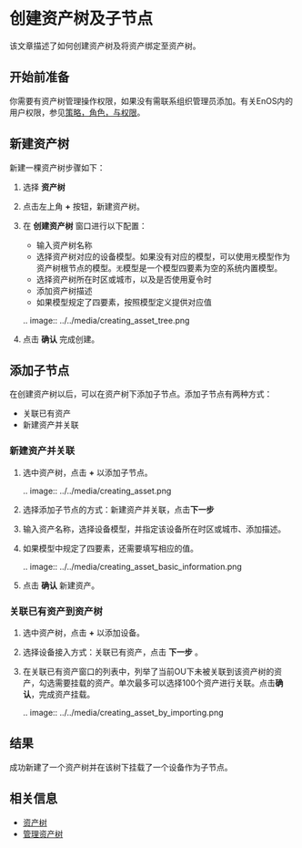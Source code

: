 # 创建资产树及子节点

该文章描述了如何创建资产树及将资产绑定至资产树。

## 开始前准备

你需要有资产树管理操作权限，如果没有需联系组织管理员添加。有关EnOS内的用户权限，参见[策略，角色，与权限](/docs/iam/zh_CN/latest/access_policy)。

## 新建资产树

新建一棵资产树步骤如下：

1. 选择 **资产树**

2. 点击左上角 **+** 按钮，新建资产树。

3. 在 **创建资产树** 窗口进行以下配置：

   - 输入资产树名称
   - 选择资产树对应的设备模型。如果没有对应的模型，可以使用`无`模型作为资产树根节点的模型。`无`模型是一个模型四要素为空的系统内置模型。
   - 选择资产树所在时区或城市，以及是否使用夏令时
   - 添加资产树描述
   - 如果模型规定了四要素，按照模型定义提供对应值

   .. image:: ../../media/creating_asset_tree.png

4. 点击 **确认** 完成创建。

## 添加子节点

在创建资产树以后，可以在资产树下添加子节点。添加子节点有两种方式：
- 关联已有资产
- 新建资产并关联

### 新建资产并关联

1. 选中资产树，点击 **+** 以添加子节点。

   .. image:: ../../media/creating_asset.png

2. 选择添加子节点的方式：新建资产并关联，点击**下一步**
   
3. 输入资产名称，选择设备模型，并指定该设备所在时区或城市、添加描述。
   
4. 如果模型中规定了四要素，还需要填写相应的值。

   .. image:: ../../media/creating_asset_basic_information.png

5. 点击 **确认** 新建资产。

### 关联已有资产到资产树

1. 选中资产树，点击 **+** 以添加设备。

2. 选择设备接入方式：关联已有资产，点击 **下一步** 。

3. 在关联已有资产窗口的列表中，列举了当前OU下未被关联到该资产树的资产，勾选需要挂载的资产。单次最多可以选择100个资产进行关联。点击**确认**，完成资产挂载。

   .. image:: ../../media/creating_asset_by_importing.png

## 结果

成功新建了一个资产树并在该树下挂载了一个设备作为子节点。

## 相关信息

- [资产树](assettree_overview)
- [管理资产树](managing_assettree)
